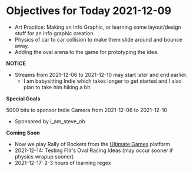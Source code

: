 # Objectives for Today 2021-12-09

- Art Practice: Making an Info Graphic, or learning some layout/design stuff for an info graphic creation.
- Physics of car to car collision to make them slide around and bounce away.
- Adding the oval arena to the game for prototyping the idea.

**NOTICE**

- Streams from 2021-12-06 to 2021-12-10 may start later and end earlier.
  - I am babysitting Indie which takes longer to get started and I also plan to take him hiking a bit.

**Special Goals**

5000 bits to sponsor Indie Camera from 2021-12-06 to 2021-12-10
  - Sponsored by i_am_steve_oh

**Coming Soon**

- Now we play Rally of Rockets from the [Ultimate Games](https://ultimate.games/) platform.
- 2021-12-14: Testing Fllr's Oval Racing Ideas (may occur sooner if physics wrapup sooner)
- 2021-12-17: 2-3 hours of learning regex
